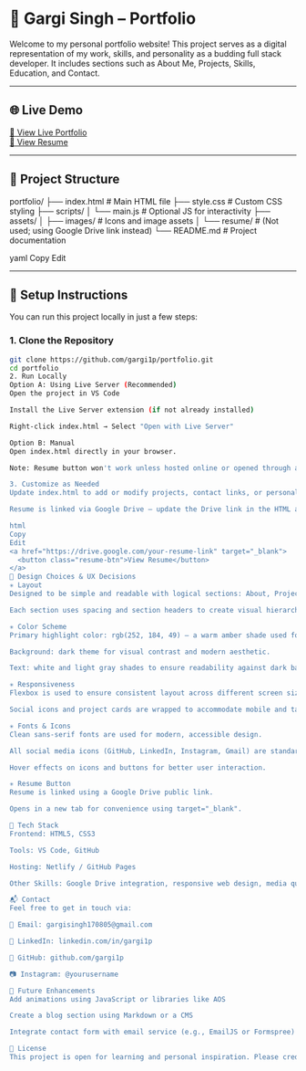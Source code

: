 
# 💼 Gargi Singh – Portfolio

Welcome to my personal portfolio website! This project serves as a digital representation of my work, skills, and personality as a budding full stack developer. It includes sections such as About Me, Projects, Skills, Education, and Contact.

---

## 🌐 Live Demo

[🔗 View Live Portfolio](https://your-portfolio-link.netlify.app)  
[📄 View Resume](https://drive.google.com/your-resume-link-here)

---

## 📁 Project Structure

portfolio/
├── index.html # Main HTML file
├── style.css # Custom CSS styling
├── scripts/
│ └── main.js # Optional JS for interactivity
├── assets/
│ ├── images/ # Icons and image assets
│ └── resume/ # (Not used; using Google Drive link instead)
└── README.md # Project documentation

yaml
Copy
Edit

---

## 🚀 Setup Instructions

You can run this project locally in just a few steps:

### 1. Clone the Repository
```bash
git clone https://github.com/gargi1p/portfolio.git
cd portfolio
2. Run Locally
Option A: Using Live Server (Recommended)
Open the project in VS Code

Install the Live Server extension (if not already installed)

Right-click index.html → Select "Open with Live Server"

Option B: Manual
Open index.html directly in your browser.

Note: Resume button won't work unless hosted online or opened through a local server.

3. Customize as Needed
Update index.html to add or modify projects, contact links, or personal info.

Resume is linked via Google Drive — update the Drive link in the HTML accordingly:

html
Copy
Edit
<a href="https://drive.google.com/your-resume-link" target="_blank">
  <button class="resume-btn">View Resume</button>
</a>
🎨 Design Choices & UX Decisions
✳️ Layout
Designed to be simple and readable with logical sections: About, Projects, Skills, Education, and Contact.

Each section uses spacing and section headers to create visual hierarchy and separation.

✳️ Color Scheme
Primary highlight color: rgb(252, 184, 49) — a warm amber shade used for headings and buttons.

Background: dark theme for visual contrast and modern aesthetic.

Text: white and light gray shades to ensure readability against dark backgrounds.

✳️ Responsiveness
Flexbox is used to ensure consistent layout across different screen sizes.

Social icons and project cards are wrapped to accommodate mobile and tablet screens.

✳️ Fonts & Icons
Clean sans-serif fonts are used for modern, accessible design.

All social media icons (GitHub, LinkedIn, Instagram, Gmail) are standardized with object-fit and fixed sizes for visual consistency.

Hover effects on icons and buttons for better user interaction.

✳️ Resume Button
Resume is linked using a Google Drive public link.

Opens in a new tab for convenience using target="_blank".

🔧 Tech Stack
Frontend: HTML5, CSS3

Tools: VS Code, GitHub

Hosting: Netlify / GitHub Pages

Other Skills: Google Drive integration, responsive web design, media queries

📬 Contact
Feel free to get in touch via:

📧 Email: gargisingh170805@gmail.com

🔗 LinkedIn: linkedin.com/in/gargi1p

🐙 GitHub: github.com/gargi1p

📷 Instagram: @yourusername

📌 Future Enhancements
Add animations using JavaScript or libraries like AOS

Create a blog section using Markdown or a CMS

Integrate contact form with email service (e.g., EmailJS or Formspree)

📝 License
This project is open for learning and personal inspiration. Please credit if you use any part of it directly.


